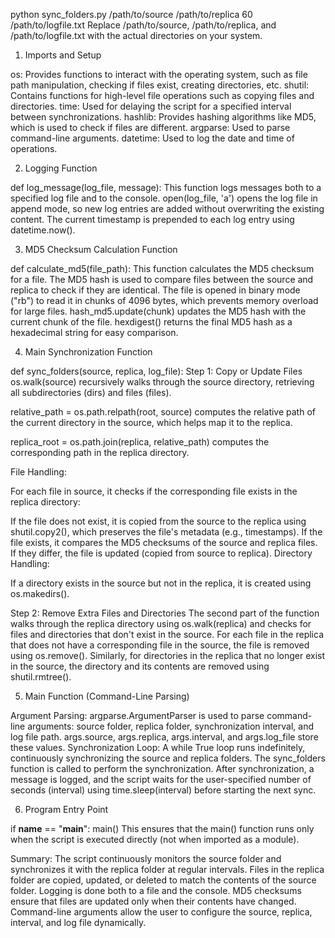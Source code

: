 python sync_folders.py /path/to/source /path/to/replica 60 /path/to/logfile.txt
Replace /path/to/source, /path/to/replica, and /path/to/logfile.txt with the actual directories on your system.

1. Imports and Setup
   
os: Provides functions to interact with the operating system, such as file path manipulation, checking if files exist, creating directories, etc.
shutil: Contains functions for high-level file operations such as copying files and directories.
time: Used for delaying the script for a specified interval between synchronizations.
hashlib: Provides hashing algorithms like MD5, which is used to check if files are different.
argparse: Used to parse command-line arguments.
datetime: Used to log the date and time of operations.

2. Logging Function

def log_message(log_file, message): This function logs messages both to a specified log file and to the console.
open(log_file, 'a') opens the log file in append mode, so new log entries are added without overwriting the existing content.
The current timestamp is prepended to each log entry using datetime.now().

3. MD5 Checksum Calculation Function

def calculate_md5(file_path): This function calculates the MD5 checksum for a file. The MD5 hash is used to compare files between the source and replica to check if they are identical.
The file is opened in binary mode ("rb") to read it in chunks of 4096 bytes, which prevents memory overload for large files.
hash_md5.update(chunk) updates the MD5 hash with the current chunk of the file.
hexdigest() returns the final MD5 hash as a hexadecimal string for easy comparison.

4. Main Synchronization Function

def sync_folders(source, replica, log_file):
Step 1: Copy or Update Files
os.walk(source) recursively walks through the source directory, retrieving all subdirectories (dirs) and files (files).

relative_path = os.path.relpath(root, source) computes the relative path of the current directory in the source, which helps map it to the replica.

replica_root = os.path.join(replica, relative_path) computes the corresponding path in the replica directory.

File Handling:

For each file in source, it checks if the corresponding file exists in the replica directory:

If the file does not exist, it is copied from the source to the replica using shutil.copy2(), which preserves the file's metadata (e.g., timestamps).
If the file exists, it compares the MD5 checksums of the source and replica files. If they differ, the file is updated (copied from source to replica).
Directory Handling:

If a directory exists in the source but not in the replica, it is created using os.makedirs().

Step 2: Remove Extra Files and Directories
The second part of the function walks through the replica directory using os.walk(replica) and checks for files and directories that don't exist in the source.
For each file in the replica that does not have a corresponding file in the source, the file is removed using os.remove().
Similarly, for directories in the replica that no longer exist in the source, the directory and its contents are removed using shutil.rmtree().

5. Main Function (Command-Line Parsing)

Argument Parsing:
argparse.ArgumentParser is used to parse command-line arguments: source folder, replica folder, synchronization interval, and log file path.
args.source, args.replica, args.interval, and args.log_file store these values.
Synchronization Loop:
A while True loop runs indefinitely, continuously synchronizing the source and replica folders.
The sync_folders function is called to perform the synchronization.
After synchronization, a message is logged, and the script waits for the user-specified number of seconds (interval) using time.sleep(interval) before starting the next sync.

6. Program Entry Point

if __name__ == "__main__":
    main()
This ensures that the main() function runs only when the script is executed directly (not when imported as a module).

Summary:
The script continuously monitors the source folder and synchronizes it with the replica folder at regular intervals.
Files in the replica folder are copied, updated, or deleted to match the contents of the source folder.
Logging is done both to a file and the console.
MD5 checksums ensure that files are updated only when their contents have changed.
Command-line arguments allow the user to configure the source, replica, interval, and log file dynamically.
